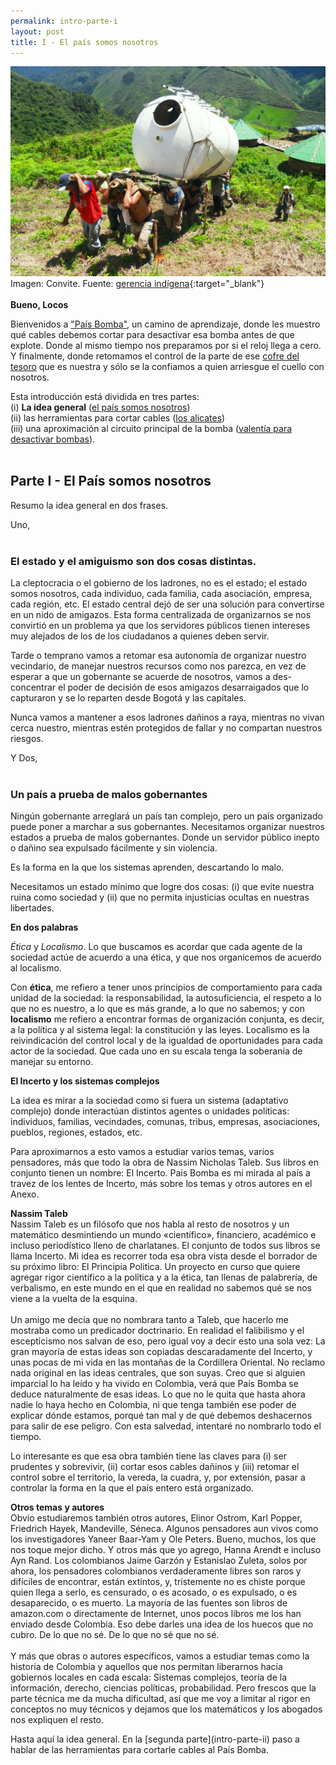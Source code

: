 ```yaml
---
permalink: intro-parte-i
layout: post
title: I - El país somos nosotros
---
```


![Convite o minga](/public/images/gerenciaindigena-blogspot-SDC13172.JPG "Convite")
Imagen: Convite. Fuente: [gerencia indígena](https://gerenciaindigena.blogspot.com){:target="_blank"}
<br>
<br>
**Bueno, Locos**

Bienvenidos a ["País Bomba"](/about), un camino de aprendizaje, donde les 
muestro qué cables debemos cortar para desactivar esa bomba antes 
de que explote. Donde al mismo tiempo nos preparamos por si el 
reloj llega a cero. Y finalmente, donde retomamos el control de 
la parte de ese [cofre del tesoro](/about) que es nuestra y sólo se la 
confiamos a quien arriesgue el cuello con nosotros.

Esta introducción está dividida en tres partes:<br>
(i) **La idea general** ([el país somos nosotros](intro-parte-i))<br>
(ii) las herramientas para cortar cables ([los alicates](intro-parte-ii))<br>
(iii) una aproximación al circuito principal de la bomba ([valentía para desactivar bombas](intro-parte-iii)).
<br><br>

## Parte I - El País somos nosotros

Resumo la idea general en dos frases.

Uno,
<br><br>

### El estado y el amiguismo son dos cosas distintas.

La cleptocracia o el gobierno de los ladrones, no es el estado; 
el estado somos nosotros, cada individuo, cada familia, cada 
asociación, empresa, cada región, etc. El estado central dejó de 
ser una solución para convertirse en un nido de amigazos. Esta 
forma centralizada de organizarnos se nos convirtió en un 
problema ya que los servidores públicos tienen intereses muy 
alejados de los de los ciudadanos a quienes deben servir.

Tarde o temprano vamos a retomar esa autonomía de organizar 
nuestro vecindario, de manejar nuestros recursos como nos 
parezca, en vez de esperar a que un gobernante se acuerde de 
nosotros, vamos a des-concentrar el poder de decisión de esos 
amigazos desarraigados que lo capturaron y se lo reparten desde 
Bogotá y las capitales.

Nunca vamos a mantener a esos ladrones dañinos a raya, mientras 
no vivan cerca nuestro, mientras estén protegidos de fallar y no 
compartan nuestros riesgos.

Y Dos,
<br><br>


### Un país a prueba de malos gobernantes

Ningún gobernante arreglará un país tan complejo, pero un país 
organizado puede poner a marchar a sus gobernantes. Necesitamos 
organizar nuestros estados a prueba de malos gobernantes. Donde 
un servidor público inepto o dañino sea expulsado fácilmente y 
sin violencia.

Es la forma en la que los sistemas aprenden, descartando lo malo.

Necesitamos un estado mínimo que logre dos cosas: (i) que evite 
nuestra ruina como sociedad y (ii) que no permita injusticias 
ocultas en nuestras libertades.

**En dos palabras**

*Ética* y *Localismo*. Lo que buscamos es acordar que cada agente de la sociedad actúe de acuerdo a una ética, y que nos organicemos de acuerdo al 
localismo.

Con **ética**, me refiero a tener unos principios de comportamiento 
para cada unidad de la sociedad: la responsabilidad, la 
autosuficiencia, el respeto a lo que no es nuestro, a lo que es 
más grande, a lo que no sabemos; y con **localismo** me refiero a 
encontrar formas de organización conjunta, es decir, a la 
política y al sistema legal: la constitución y las leyes. 
Localismo es la reivindicación del control local y de la igualdad 
de oportunidades para cada actor de la sociedad. Que cada uno en 
su escala tenga la soberanía de manejar su entorno.

**El Incerto y los sistemas complejos**

La idea es mirar a la sociedad como si fuera un sistema 
(adaptativo complejo) donde interactúan distintos agentes o 
unidades políticas: individuos, familias, vecindades, comunas, 
tribus, empresas, asociaciones, pueblos, regiones, estados, etc.

Para aproximarnos a esto vamos a estudiar varios temas, varios 
pensadores, más que todo la obra de Nassim Nicholas Taleb. Sus 
libros en conjunto tienen un nombre: El Incerto. País Bomba es mi 
mirada al país a travez de los lentes de Incerto, más sobre los 
temas y otros autores en el Anexo.

<p class="message">
<strong>Nassim Taleb</strong>
    <br>
Nassim Taleb es un filósofo que nos habla al resto de nosotros y 
un matemático desmintiendo un mundo «científico», financiero, 
académico e incluso periodístico lleno de charlatanes. El 
conjunto de todos sus libros se llama Incerto. Mi idea es 
recorrer toda esa obra vista desde el borrador de su próximo 
libro: El Principia Politica. Un proyecto en curso que quiere 
agregar rigor científico a la política y a la ética, tan llenas 
de palabrería, de verbalismo, en este mundo en el que en realidad 
no sabemos qué se nos viene a la vuelta de la esquina.
    <br><br>
Un amigo me decía que no nombrara tanto a Taleb, que hacerlo me 
mostraba como un predicador doctrinario. En realidad el 
falibilismo y el escepticismo nos salvan de eso, pero igual voy a 
decir esto una sola vez: La gran mayoría de estas ideas son 
copiadas descaradamente del Incerto, y unas pocas de mi vida en 
las montañas de la Cordillera Oriental. No reclamo nada original 
en las ideas centrales, que son suyas. Creo que si alguien 
imparcial lo ha leído y ha vivido en Colombia, verá que País 
Bomba se deduce naturalmente de esas ideas. Lo que no le quita 
que hasta ahora nadie lo haya hecho en Colombia, ni que tenga 
también ese poder de explicar dónde estamos, porqué tan mal y de 
qué debemos deshacernos para salir de ese peligro. Con esta 
salvedad, intentaré no nombrarlo todo el tiempo.
</p>

Lo interesante es que esa obra también tiene las claves para (i) 
ser prudentes y sobrevivir, (ii) cortar esos cables dañinos y 
(iii) retomar el control sobre el territorio, la vereda, la 
cuadra, y, por extensión, pasar a controlar la forma en la que el 
país entero está organizado.

<p class="message">
<strong>Otros temas y autores</strong>
    <br>
Obvio estudiaremos también otros autores, Elinor Ostrom, Karl 
Popper, Friedrich Hayek, Mandeville, Séneca. Algunos pensadores 
aun vivos como los investigadores Yaneer Baar-Yam y Ole Peters. 
Bueno, muchos, los que nos toque mejor dicho. Y otros más que yo 
agrego, Hanna Arendt e incluso Ayn Rand. Los colombianos Jaime 
Garzón y Estanislao Zuleta, solos por ahora, los pensadores 
colombianos verdaderamente libres son raros y difíciles de 
encontrar, están extintos, y, tristemente no es chiste porque 
quien llega a serlo, es censurado, o es acosado, o es expulsado, 
o es desaparecido, o es muerto. La mayoría de las fuentes son 
libros de amazon.com o directamente de Internet, unos pocos 
libros me los han enviado desde Colombia. Eso debe darles una 
idea de los huecos que no cubro. De lo que no sé. De lo que no sé 
que no sé.
    <br><br>
Y más que obras o autores específicos, vamos a estudiar temas 
como la historia de Colombia y aquellos que nos permitan 
liberarnos hacia gobiernos locales en cada escala: Sistemas 
complejos, teoría de la información, derecho, ciencias políticas, 
probabilidad. Pero frescos que la parte técnica me da mucha 
dificultad, así que me voy a limitar al rigor en conceptos no muy 
técnicos y dejamos que los matemáticos y los abogados nos 
expliquen el resto.
</p>
Hasta aquí la idea general. En la [segunda parte](intro-parte-ii) paso a hablar de 
las herramientas para cortarle cables al País Bomba.